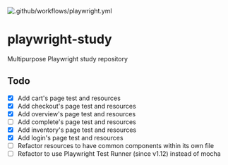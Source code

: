 ![.github/workflows/playwright.yml](https://github.com/ltsuda/playwright-study/workflows/.github/workflows/playwright.yml/badge.svg?branch=main)

# playwright-study
Multipurpose Playwright study repository


## Todo
- [x] Add cart's page test and resources
- [x] Add checkout's page test and resources
- [x] Add overview's page test and resources
- [ ] Add complete's page test and resources
- [x] Add inventory's page test and resources
- [x] Add login's page test and resources
- [ ] Refactor resources to have common components within its own file
- [ ] Refactor to use Playwright Test Runner (since v1.12) instead of mocha